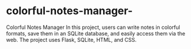 # colorful-notes-manager-
Colorful Notes Manager In this project, users can write notes in colorful formats, save them in an SQLite database, and easily access them via the web. The project uses Flask, SQLite, HTML, and CSS.
